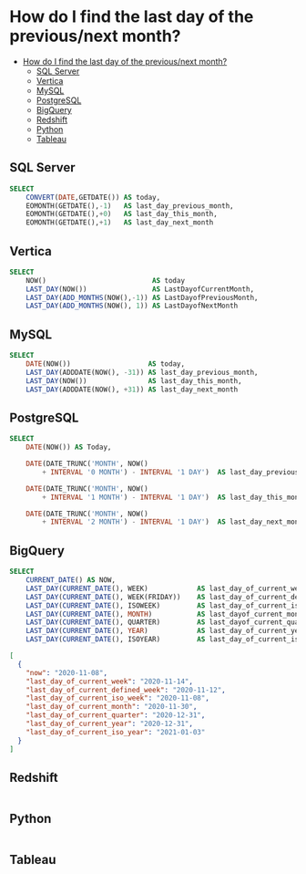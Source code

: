 # How do I find the last day of the previous/next month?

<!-- TOC -->

- [How do I find the last day of the previous/next month?](#how-do-i-find-the-last-day-of-the-previousnext-month)
    - [SQL Server](#sql-server)
    - [Vertica](#vertica)
    - [MySQL](#mysql)
    - [PostgreSQL](#postgresql)
    - [BigQuery](#bigquery)
    - [Redshift](#redshift)
    - [Python](#python)
    - [Tableau](#tableau)

<!-- /TOC -->

## SQL Server

```sql
SELECT
    CONVERT(DATE,GETDATE()) AS today,
    EOMONTH(GETDATE(),-1)   AS last_day_previous_month,
    EOMONTH(GETDATE(),+0)   AS last_day_this_month,
    EOMONTH(GETDATE(),+1)   AS last_day_next_month
```

## Vertica

```sql
SELECT
    NOW()                          AS today
    LAST_DAY(NOW())                AS LastDayofCurrentMonth,
    LAST_DAY(ADD_MONTHS(NOW(),-1)) AS LastDayofPreviousMonth,
    LAST_DAY(ADD_MONTHS(NOW(), 1)) AS LastDayofNextMonth
```

## MySQL

```sql
SELECT
    DATE(NOW())                   AS today,
    LAST_DAY(ADDDATE(NOW(), -31)) AS last_day_previous_month,
    LAST_DAY(NOW())               AS last_day_this_month,
    LAST_DAY(ADDDATE(NOW(), +31)) AS last_day_next_month
```

## PostgreSQL

```sql
SELECT
    DATE(NOW()) AS Today,

    DATE(DATE_TRUNC('MONTH', NOW() 
        + INTERVAL '0 MONTH') - INTERVAL '1 DAY')  AS last_day_previous_month,

    DATE(DATE_TRUNC('MONTH', NOW() 
        + INTERVAL '1 MONTH') - INTERVAL '1 DAY')  AS last_day_this_month,

    DATE(DATE_TRUNC('MONTH', NOW() 
        + INTERVAL '2 MONTH') - INTERVAL '1 DAY')  AS last_day_next_month
```

## BigQuery

```sql
SELECT
    CURRENT_DATE() AS NOW,
    LAST_DAY(CURRENT_DATE(), WEEK)            AS last_day_of_current_week,
    LAST_DAY(CURRENT_DATE(), WEEK(FRIDAY))    AS last_day_of_current_defined_week,
    LAST_DAY(CURRENT_DATE(), ISOWEEK)         AS last_day_of_current_iso_week,
    LAST_DAY(CURRENT_DATE(), MONTH)           AS last_dayof_current_month,
    LAST_DAY(CURRENT_DATE(), QUARTER)         AS last_dayof_current_quarter,
    LAST_DAY(CURRENT_DATE(), YEAR)            AS last_day_of_current_year,
    LAST_DAY(CURRENT_DATE(), ISOYEAR)         AS last_day_of_current_iso_year
```

```json
[
  {
    "now": "2020-11-08",
    "last_day_of_current_week": "2020-11-14",
    "last_day_of_current_defined_week": "2020-11-12",
    "last_day_of_current_iso_week": "2020-11-08",
    "last_day_of_current_month": "2020-11-30",
    "last_day_of_current_quarter": "2020-12-31",
    "last_day_of_current_year": "2020-12-31",
    "last_day_of_current_iso_year": "2021-01-03"
  }
]
```

## Redshift

```sql
```

## Python

```python
```

## Tableau

```text
```
